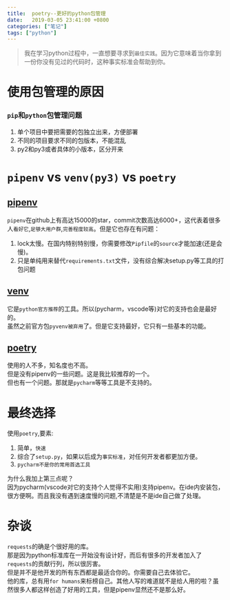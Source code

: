 ```yaml
---
title:  poetry--更好的python包管理
date:   2019-03-05 23:41:00 +0800
categories: ["笔记"]
tags: ["python"]
---
```


> 我在学习python过程中，一直想要寻求到`最佳实践`。因为它意味着当你拿到一份你没有见过的代码时，这种事实标准会帮助到你。

使用包管理的原因
===
### `pip`和`python`包管理问题
1. 单个项目中要把需要的包独立出来，方便部署
2. 不同的项目要求不同的包版本，不能混乱
3. py2和py3或者具体的小版本，区分开来

`pipenv` vs `venv(py3)` vs `poetry`
===
[pipenv](https://github.com/pypa/pipenv)
---
`pipenv`在github上有高达15000的star，commit次数高达6000+，这代表着很多人`看好它`,`足够大用户群`,`完善程度较高`。但是它也存在有问题：  
1. lock太慢。在国内特别特别慢，你需要修改`Pipfile`的`source`才能加速(还是会慢)。
2. 只是单纯用来替代`requirements.txt`文件，没有综合解决setup.py等工具的打包问题

[venv](https://docs.python.org/3/library/venv.html)
---
它是`python官方推荐`的工具。所以(pycharm，vscode等)对它的支持也会是最好的。  
虽然之前官方包`pyvenv被弃用`了。但是它支持最好，它只有一些基本的功能。

[poetry](https://github.com/sdispater/poetry)
---
使用的人不多，知名度也不高。  
但是没有pipenv的一些问题。这是我比较推荐的一个。  
但也有一个问题。那就是`pycharm`等等工具是不支持的。

最终选择
===
使用`poetry`,要素:  
1. 简单，`快速`  
2. 综合了`setup.py`，如果以后成为`事实标准`，对任何开发者都更加方便。  
3. `pycharm不是你的常用首选工具`  

为什么我加上第三点呢？  
因为pycharm(vscode对它的支持个人觉得不实用)支持pipenv。在ide内安装包，很方便啊。而且我没有遇到速度慢的问题,不清楚是不是ide自己做了处理。


杂谈
===
`requests`的确是个很好用的库。  
那是因为python标准库在一开始没有设计好，而后有很多的开发者加入了`requests`的贡献行列，所以很厉害。  
但是并不是他开发的所有东西都是最适合你的。你需要自己去体验它。  
他的库，总有用`for humans`来标榜自己。其他人写的难道就不是给人用的啦？虽然很多人都这样创造了好用的工具，但是pipenv显然还不是那么好。